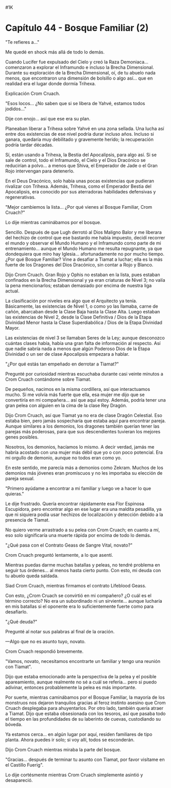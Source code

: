 
#1K 

# Capítulo 44 - Bosque Familiar (2)


"Te refieres a..."

Me quedé en shock más allá de todo lo demás.

Cuando Lucifer fue expulsado del Cielo y creó la Raza Demoniaca... comenzaron a explorar el Inframundo e incluso la Brecha Dimensional. Durante su exploración de la Brecha Dimensional, oí, de tu abuelo nada menos, que encontraron una dimensión de bolsillo o algo así... que en realidad era el lugar donde dormía Trihexa.

Explicación Crom Cruach.

"Esos locos... ¿No saben que si se libera de Yahvé, estamos todos jodidos..."

Dije con enojo... así que ese era su plan.

Planeaban liberar a Trihexa sobre Yahvé en una zona sellada. Una lucha así entre dos existencias de ese nivel podría durar incluso años. Incluso si ganara, quedaría muy debilitado y gravemente herido; la recuperación podría tardar décadas.

Sí, están usando a Trihexa, la Bestia del Apocalipsis, para algo así. Si se sale de control, todo el Inframundo, el Cielo y el Dios Dracónico se reducirían a polvo... a menos que Shiva, el Emperador de Jade o el Gran Rojo intervengan para detenerlo.

En el Deus Dracónico, solo había unas pocas existencias que pudieran rivalizar con Trihexa. Además, Trihexa, como el Emperador Bestia del Apocalipsis, era conocido por sus aterradoras habilidades defensivas y regenerativas.

"Mejor cambiemos la lista... ¿Por qué vienes al Bosque Familiar, Crom Cruach?"

Lo dije mientras caminábamos por el bosque.

Sencillo. Después de que Lugh derrotó al Dios Maligno Balor y me liberara del hechizo de control que ese bastardo me había impuesto, decidí recorrer el mundo y observar el Mundo Humano y el Inframundo como parte de mi entrenamiento... aunque el Mundo Humano me resulta repugnante, ya que dondequiera que miro hay Iglesia... afortunadamente no por mucho tiempo. ¿Por qué Bosque Familiar? Vine a desafiar a Tiamat a luchar; ella es la más fuerte de los Dragones del Dios Dracónico, sin contar a Rojo y Blanco.

Dijo Crom Cruach. Gran Rojo y Ophis no estaban en la lista, pues estaban confinados en la Brecha Dimensional y ya eran criaturas de Nivel 3; no valía la pena mencionarlos; estaban demasiado por encima de nuestra liga actual.

La clasificación por niveles era algo que el Arquitecto ya tenía. Básicamente, las existencias de Nivel 1, o como yo las llamaba, carne de cañón, abarcaban desde la Clase Baja hasta la Clase Alta. Luego estaban las existencias de Nivel 2, desde la Clase Definitiva / Dios de la Etapa Divinidad Menor hasta la Clase Superdiabólica / Dios de la Etapa Divinidad Mayor.

Las existencias de nivel 3 se llamaban Seres de la Ley; aunque desconozco cuántas clases había, había una gran falta de información al respecto. Así que nadie sabría nada a menos que algún Poderoso Dios de la Etapa Divinidad o un ser de clase Apocalipsis empezara a hablar.

"¿Por qué estás tan empeñado en derrotar a Tiamat?"

Pregunté por curiosidad mientras escuchaba durante casi veinte minutos a Crom Cruach contándome sobre Tiamat.

De pequeños, nacimos en la misma cordillera, así que interactuamos mucho. Si me volvía más fuerte que ella, esa mujer me dijo que se convertiría en mi compañera... así que aquí estoy. Además, podría tener una gran pelea con alguien en la cima de la clase Rey Dragón.

Dijo Crom Cruach, así que Tiamat ya no era de clase Dragón Celestial. Eso estaba bien, pero jamás sospecharía que estaba aquí para encontrar pareja. Aunque similares a los demonios, los dragones también querían tener las parejas más poderosas, para que sus descendientes tuvieran los mejores genes posibles.

Nosotros, los demonios, hacíamos lo mismo. A decir verdad, jamás me habría acostado con una mujer más débil que yo o con poco potencial. Era mi orgullo de demonio, aunque no todos eran como yo.

En este sentido, me parecía más a demonios como Zekram. Muchos de los demonios más jóvenes eran promiscuos y no les importaba su elección de pareja sexual.

"Primero ayúdame a encontrar a mi familiar y luego ve a hacer lo que quieras."

Le dije frustrado. Quería encontrar rápidamente esa Flor Espinosa Escupidora, pero encontrar algo en ese lugar era una maldita pesadilla, ya que ni siquiera podía usar hechizos de localización y detección debido a la presencia de Tiamat.

No quiero verme arrastrado a su pelea con Crom Cruach; en cuanto a mí, eso solo significaría una muerte rápida por encima de todo lo demás.

"¿Qué pasa con el Contrato Geass de Sangre Vital, novato?"

Crom Cruach preguntó lentamente, a lo que asentí.

Mientras puedas darme muchas batallas y peleas, no tendré problema en seguir tus órdenes... al menos hasta cierto punto. Con esto, mi deuda con tu abuelo queda saldada.

Siad Crom Cruach, mientras firmamos el contrato Lifeblood Geass.

Con esto, ¿Crom Cruach se convirtió en mi compañero? ¿O cuál es el término correcto? No era un subordinado ni un sirviente... aunque lucharía en mis batallas si el oponente era lo suficientemente fuerte como para desafiarlo.

"¿Qué deuda?"

Pregunté al notar sus palabras al final de la oración.

—Algo que no es asunto tuyo, novato.

Crom Cruach respondió brevemente.

"Vamos, novato, necesitamos encontrarte un familiar y tengo una reunión con Tiamat".

Dijo que estaba emocionado ante la perspectiva de la pelea y el posible apareamiento, aunque realmente no sé a cuál se refería... pero si puedo adivinar, entonces probablemente la pelea es más importante.

Por suerte, mientras caminábamos por el Bosque Familiar, la mayoría de los monstruos nos dejaron tranquilos gracias al feroz instinto asesino que Crom Cruach desplegaba para ahuyentarlos. Por otro lado, también quería atraer a Tiamat. Dijo que estaba obsesionada con los tesoros, así que pasaba todo el tiempo en las profundidades de su laberinto de cuevas, custodiando su bóveda.

Ya estamos cerca... en algún lugar por aquí, residen familiares de tipo planta. Ahora puedes ir solo; si voy allí, todos se esconderán.

Dijo Crom Cruach mientras miraba la parte del bosque.

"Gracias... después de terminar tu asunto con Tiamat, por favor visítame en el Castillo Fuerig".

Lo dije cortésmente mientras Crom Cruach simplemente asintió y desapareció.